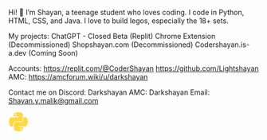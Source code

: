 Hi! 👋 I’m Shayan, a teenage student who loves coding. I code in Python, HTML, CSS, and Java. I love to build legos, especially the 18+ sets. 

My projects:
ChatGPT - Closed Beta (Replit)
Chrome Extension (Decommissioned)
Shopshayan.com (Decommissioned)
Codershayan.is-a.dev (Coming Soon)

Accounts:
https://replit.com/@CoderShayan
https://github.com/Lightshayan
AMC: https://amcforum.wiki/u/darkshayan

Contact me on
Discord: Darkshayan
AMC: Darkshayan
Email: Shayan.y.malik@gmail.com
<div>
  <img src="https://github.com/devicons/devicon/blob/master/icons/python/python-plain.svg" Title="Python" alt="Python" width="40" height="40"/>&nbsp;
</div>
